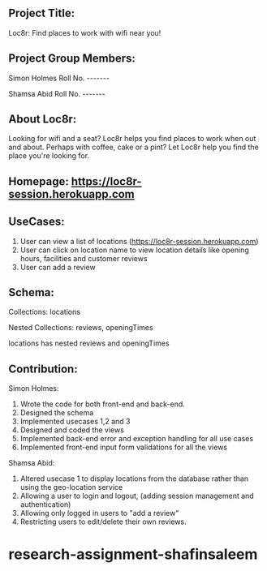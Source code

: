 ## Project Title: 
Loc8r: Find places to work with wifi near you!

## Project Group Members:
Simon Holmes Roll No. -------

Shamsa Abid  Roll No. -------

## About Loc8r:
Looking for wifi and a seat? Loc8r helps you find places to work when out and about. Perhaps with coffee, cake or a pint? Let Loc8r help you find the place you're looking for.

## Homepage: https://loc8r-session.herokuapp.com

## UseCases: 
1. User can view a list of locations (https://loc8r-session.herokuapp.com)
2. User can click on location name to view location details like opening hours, facilities and customer reviews 
3. User can add a review 

## Schema: 
Collections: locations

Nested Collections: reviews, openingTimes

locations has nested reviews and openingTimes

## Contribution:
Simon Holmes: 
1. Wrote the code for both front-end and back-end.
2. Designed the schema
3. Implemented usecases 1,2 and 3
4. Designed and coded the views
5. Implemented back-end error and exception handling for all use cases
6. Implemented front-end input form validations for all the views

Shamsa Abid:
1. Altered usecase 1 to display locations from the database rather than using the geo-location service
1. Allowing a user to login and logout, (adding session management and authentication)
2. Allowing only logged in users to "add a review"
3. Restricting users to edit/delete their own reviews.

# research-assignment-shafinsaleem
